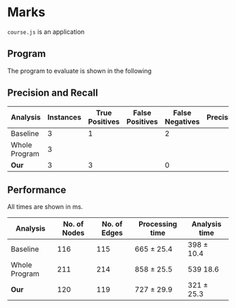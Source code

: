 # Marks

`course.js` is an application 

## Program

The program to evaluate is shown in the following

## Precision and Recall

| Analysis | Instances | True Positives | False Positives | False Negatives | Precision | Recall |
| ---- | ---- | ---- | ---- | ---- | ---- | ---- |
Baseline | 3 | 1 | | 2 | | 0.33
Whole Program | 3 |
**Our** | 3 | 3 | | 0 | | 1

## Performance

All times are shown in ms.

| Analysis | No. of Nodes | No. of Edges | Processing time | Analysis time |
| ---- | ---- | ---- | ---- | ---- |
Baseline | 116 | 115 | 665 ± 25.4 | 398 ± 10.4
Whole Program | 211 | 214 | 858 ± 25.5 | 539  18.6
**Our** | 120 | 119 | 727 ± 29.9 | 321 ± 25.3